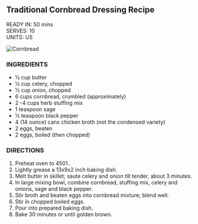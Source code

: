 ## Traditional Cornbread Dressing Recipe
READY IN: 50 mins  
SERVES: 10  
UNITS: US  

![Cornbread](https://img.sndimg.com/food/image/upload/c_thumb,q_80,w_562,h_316/v1/img/recipes/46/77/6/PZY6nvpTl2rIeEd9G1Qj_DSC_0813.jpg)

### INGREDIENTS
- 1⁄2 cup butter
- 1⁄2 cup celery, chopped
- 1⁄2 cup onion, chopped
- 6 cups cornbread, crumbled (approximately)
- 2 -4 cups herb stuffing mix
- 1 teaspoon sage
- 1⁄2 teaspoon black pepper
- 4 (14 ounce) cans chicken broth (not the condensed variety)
- 2 eggs, beaten
- 2 eggs, boiled (then chopped)

### DIRECTIONS
1. Preheat oven to 4501..
2. Lightly grease a 13x9x2 inch baking dish.
3. Melt butter in skillet; saute celery and onion till tender, about 3 minutes.
4. In large mixing bowl, combine cornbread, stuffing mix, celery and onions, sage and black pepper.
5. Stir broth and beaten eggs into cornbread mixture; blend well.
6. Stir in chopped boiled eggs.
7. Pour into prepared baking dish.
8. Bake 30 minutes or until golden brown.

